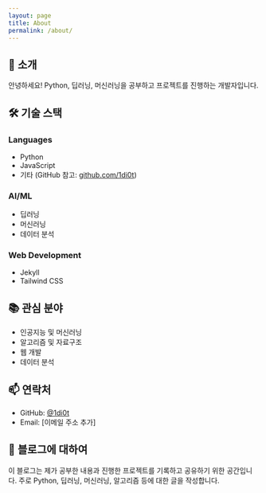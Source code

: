 ```yaml
---
layout: page
title: About
permalink: /about/
---
```


## 👋 소개

안녕하세요! Python, 딥러닝, 머신러닝을 공부하고 프로젝트를 진행하는 개발자입니다.

## 🛠 기술 스택

### Languages
- Python
- JavaScript
- 기타 (GitHub 참고: [github.com/1di0t](https://github.com/1di0t))

### AI/ML
- 딥러닝
- 머신러닝
- 데이터 분석

### Web Development
- Jekyll
- Tailwind CSS

## 📚 관심 분야

- 인공지능 및 머신러닝
- 알고리즘 및 자료구조
- 웹 개발
- 데이터 분석

## 📫 연락처

- GitHub: [@1di0t](https://github.com/1di0t)
- Email: [이메일 주소 추가]

## 📝 블로그에 대하여

이 블로그는 제가 공부한 내용과 진행한 프로젝트를 기록하고 공유하기 위한 공간입니다.
주로 Python, 딥러닝, 머신러닝, 알고리즘 등에 대한 글을 작성합니다.
